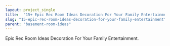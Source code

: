 ```yaml
---
layout: project_single
title:  "15+ Epic Rec Room Ideas Decoration For Your Family Entertainment"
slug: "15-epic-rec-room-ideas-decoration-for-your-family-entertainment"
parent: "basement-room-ideas"
---
```

Epic Rec Room Ideas Decoration For Your Family Entertainment.
